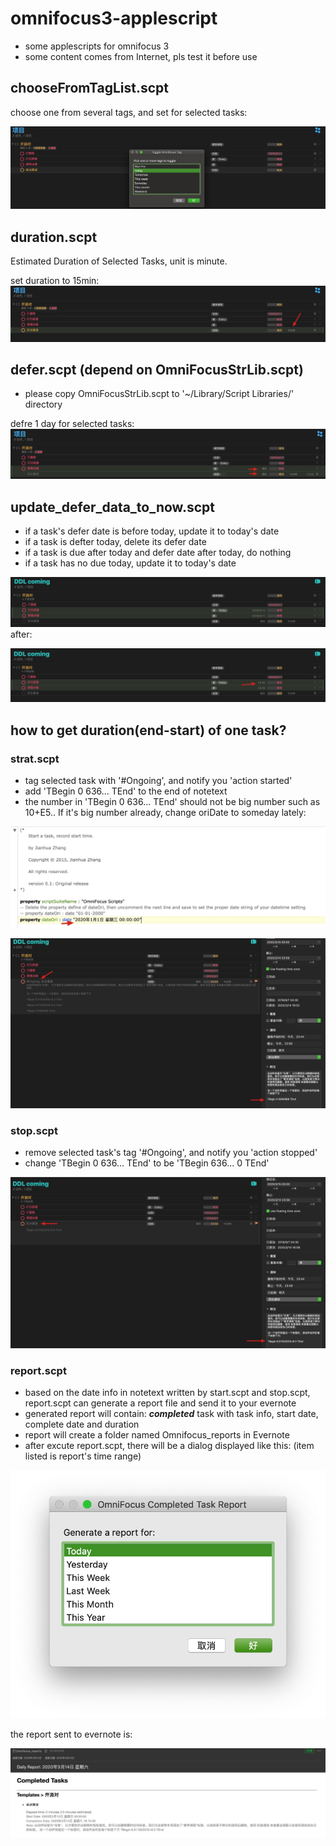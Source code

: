 # omnifocus3-applescript
- some applescripts for omnifocus 3
- some content comes from Internet, pls test it before use

## chooseFromTagList.scpt
choose one from several tags, and set for selected tasks:

![-w1427](media/15841600053422.jpg)



## duration.scpt
Estimated Duration of Selected Tasks, unit is minute.

set duration to 15min:
![-w1433](media/15841605511514.jpg)

## defer.scpt (depend on OmniFocusStrLib.scpt)
- please copy OmniFocusStrLib.scpt to '~/Library/Script Libraries/' directory

defre 1 day for selected tasks:
![-w1424](media/15841612467751.jpg)

## update_defer_data_to_now.scpt
- if a task's defer date is before today, update it to today's date
- if a task is defter today, delete its defer date
- if a task is due after today and defer date after today, do nothing
- if a task has no due today, update it to today's date

![-w1437](media/15841624701904.jpg)
after:

![-w1435](media/15841625196359.jpg)

## how to get duration(end-start) of one task?
### strat.scpt
- tag selected task with '#Ongoing', and notify you 'action started'
- add 'TBegin 0 636... TEnd' to the end of notetext
- the number in 'TBegin 0 636... TEnd' should not be big number such as 10+E5.. If it's big number already, change oriDate to someday lately:

![-w898](media/15841731910857.jpg)

![-w1432](media/15841732305689.jpg)


### stop.scpt
- remove selected task's tag '#Ongoing', and notify you 'action stopped'
- change 'TBegin 0 636... TEnd' to be 'TBegin 636... 0 TEnd'

![-w1428](media/15841733676820.jpg)

### report.scpt

- based on the date info in notetext written by start.scpt and stop.scpt, report.scpt can generate a report file and send it to your evernote
- generated report will contain: ***completed*** task with task info, start date, complete date and duration
- report will create a folder named Omnifocus_reports in Evernote
- after excute report.scpt, there will be a dialog displayed like this:
  (item listed is report's time range)

![-w452](media/15841735545423.jpg)

the report sent to evernote is:

![-w1427](media/15841737663020.jpg)




